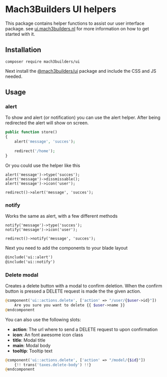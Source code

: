 # Mach3Builders UI helpers
This package contains helper functions to assist our user interface package. see [ui.mach3builders.nl](http://ui.mach3builders.nl/) for more information on how to get started with it.

## Installation
```
composer require mach3builders/ui
```
Next install the [@mach3builders/ui](http://ui.mach3builders.nl/) package and include the CSS and JS needed.

## Usage

### alert

To show and alert (or notification) you can use the alert helper. After being redirected the alert will show on screen.

```php
public function store()
{
    alert('message', 'succes');
    
    redirect('/home');
}
```

Or you could use the helper like this

```
alert('message')->type('succes');
alert('message')->dissmissable();
alert('message')->icon('user');

redirect()->alert('message', 'succes');
```

### notify
Works the same as alert, with a few different methods
```
notify('message')->type('succes');
notify('message')->icon('user');

redirect()->notify('message', 'succes');
```

Next you need to add the components to your blade layout

```html
@include('ui::alert')
@include('ui::notify')
```

### Delete modal

Creates a delete button with a modal to confirm deletion. When the confirm button is pressed a DELETE request is made the the given action.

```php
@component('ui::actions.delete', ['action' => "/user/{$user->id}"])
    Are you sure you want to delete {{ $user->name }}
@endcomponent
```

You can also use the following slots:

- **action**: The url where to send a DELETE request to upon confirmation
- **icon**: An font awesome icon class
- **title**: Modal title
- **main**: Modal body
- **tooltip**: Tooltip text

```php
@component('ui::actions.delete', ['action' => "/model/{$id}"])
    {!! trans('taxes.delete-body') !!}
@endcomponent

